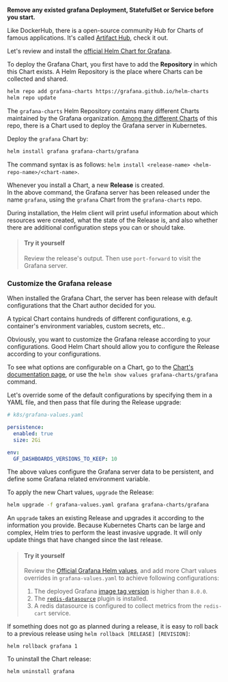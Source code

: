 
**Remove any existed grafana Deployment, StatefulSet or Service before you start.**

Like DockerHub, there is a open-source community Hub for Charts of famous applications.
It's called [Artifact Hub](https://artifacthub.io/packages/search?kind=0), check it out. 

Let's review and install the [official Helm Chart for Grafana](https://artifacthub.io/packages/helm/grafana/grafana).

To deploy the Grafana Chart, you first have to add the **Repository** in which this Chart exists. 
A Helm Repository is the place where Charts can be collected and shared.

```bash
helm repo add grafana-charts https://grafana.github.io/helm-charts
helm repo update
```

The `grafana-charts` Helm Repository contains many different Charts maintained by the Grafana organization. 
[Among the different Charts](https://artifacthub.io/packages/search?repo=grafana&sort=relevance&page=1) of this repo, there is a Chart used to deploy the Grafana server in Kubernetes. 

Deploy the `grafana` Chart by: 

```bash
helm install grafana grafana-charts/grafana 
```

The command syntax is as follows: `helm install <release-name> <helm-repo-name>/<chart-name>`.

Whenever you install a Chart, a new **Release** is created.   
In the above command, the Grafana server has been released under the name `grafana`, using the `grafana` Chart from the `grafana-charts` repo.

During installation, the Helm client will print useful information about which resources were created, what the state of the Release is, and also whether there are additional configuration steps you can or should take.

> #### Try it yourself
> 
> Review the release's output. Then use `port-forward` to visit the Grafana server.

### Customize the Grafana release

When installed the Grafana Chart, the server has been release with default configurations that the Chart author decided for you. 

A typical Chart contains hundreds of different configurations, e.g. container's environment variables, custom secrets, etc..

Obviously, you want to customize the Grafana release according to your configurations.
Good Helm Chart should allow you to configure the Release according to your configurations. 

To see what options are configurable on a Chart, go to the [Chart's documentation page](https://artifacthub.io/packages/helm/grafana/grafana), or use the `helm show values grafana-charts/grafana` command. 

Let's override some of the default configurations by specifying them in a YAML file, and then pass that file during the Release upgrade:

```yaml
# k8s/grafana-values.yaml

persistence:
  enabled: true
  size: 2Gi

env:
  GF_DASHBOARDS_VERSIONS_TO_KEEP: 10

```

The above values configure the Grafana server data to be persistent, and define some Grafana related environment variable. 

To apply the new Chart values, `upgrade` the Release: 

```bash
helm upgrade -f grafana-values.yaml grafana grafana-charts/grafana
```

An `upgrade` takes an existing Release and upgrades it according to the information you provide. 
Because Kubernetes Charts can be large and complex, Helm tries to perform the least invasive upgrade. 
It will only update things that have changed since the last release.

> #### Try it yourself
> 
> Review the [Official Grafana Helm values](https://artifacthub.io/packages/helm/grafana/grafana), and add more Chart values overrides in `grafana-values.yaml` to achieve following configurations: 
> 
> 1. The deployed Grafana [image tag version](https://hub.docker.com/r/grafana/grafana/tags) is higher than `8.0.0`. 
> 2. The [`redis-datasource`](https://grafana.com/grafana/plugins/redis-datasource/?tab=overview) plugin is installed.
> 3. A redis datasource is configured to collect metrics from the `redis-cart` service.


If something does not go as planned during a release, it is easy to roll back to a previous release using `helm rollback [RELEASE] [REVISION]`:

```shell
helm rollback grafana 1
```

To uninstall the Chart release:

```shell
helm uninstall grafana
```
